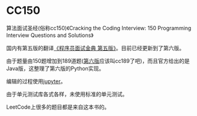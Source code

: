 # CC150

算法面试圣经(俗称cc150)《Cracking the Coding Interview: 150 Programming Interview Questions and Solutions》

国内有第五版的翻译[《程序员面试金典 第五版》](http://download.csdn.net/download/ab920322/9029587)。目前已经更新到了第六版。

由于题量由150题增加到189道题([第六版](http://download.csdn.net/download/u011433684/9553267)应该叫cc189了吧)，而且官方给出的是Java版，这整理了第六版的Python实现。

编辑的过程使用[jupyter](http://jupyter.org/)。

由于单元测试库各式各样，未使用标准的单元测试。

LeetCode上很多的题目都是来自这本书的。
